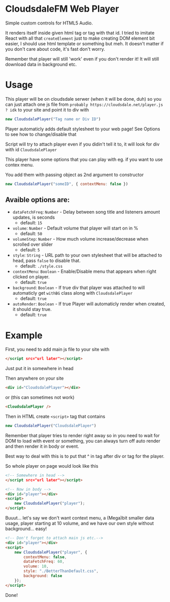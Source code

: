 # CloudsdaleFM Web Player
Simple custom controls for HTML5 Audio.

It renders itself inside given html tag or tag with that id. I tried to imitate React with all that `createElement` just to make creating DOM element bit easier, I should use html template or something but meh. It doesn't matter if you don't care about code, it's fast don't worry.

Remember that player will still 'work' even if you don't render it! It will still download data in background etc.

# Usage
This player will be on cloudsdale serwer (when it will be done, duh) so you can just attach one js file from `probably https://cloudsdale.net/player.js ? idk` to your site and point it to div with
```js
new CloudsdalePlayer("Tag name or Div ID")
```
Player automaticly adds default stylesheet to your web page! See Options to see how to change/disable that

Script will try to attach player even if you didin't tell it to, it will look for div with id `CloudsdalePlayer`

This player have some options that you can play with eg. if you want to use contex menu.

You add them with passing object as 2nd argument to constructor
```js
new CloudsdalePlayer("someID", { contextMenu: false })
```
## Avaible options are:
+ `dataFetchFreq`: `Number` - Delay between song title and listeners amount updates, is seconds
    - default: `15`
+ `volume`: `Number` - Default volume that player will start on in %
    - default: `50`
+ `volumeStep`: `Number` - How much volume increase/decrease when scrolled over slider
    - default: `5`
+ `style`: `String` - URL path to your own stylesheet that will be attached to head, pass `false` to disable that.
    - default: `./style.css`
+ `contextMenu`: `Boolean` - Enable/Disable menu that appears when right clicked on player.
    - default: `true`
+ `background`: `Boolean` - If true div that player was attached to will automaticly get `withBG` class along with `CloudsdalePlayer`
    - default: `true`
+ `autoRender`: `Boolean` - If true Player will automaticly render when created, it should stay true.
    - default: `true`

# Example
First, you need to add main js file to your site with
```html
</script src="url later"></script>
```
Just put it in somewhere in head

Then anywhere on your site
```html
<div id="CloudsdalePlayer"></div>
```
or (this can sometimes not work)
```html
<CloudsdalePlayer />
```

Then in HTML create `<script>` tag that contains
```js
new CloudsdalePlayer("CloudsdalePlayer")
```
Remember that player tries to render right away so in <head> you need to wait for DOM to load with event or something, you can always turn off auto render and then render it in body or event.

Best way to deal with this is to put that ^ in <body> tag after div or tag for the player.

So whole player on page would look like this
```html
<!-- Somewhere in head -->
</script src="url later"></script>

<!-- Now in body -->
<div id="player"></div>
<script>
    new CloudsdalePlayer("player");
</script>
```
Buuut... let's say we don't want context menu, a (Mega)bit smaller data usage, player starting at 10 volume, and we have our own style without background... easy!
```html
<!-- Don't forget to attach main js etc.-->
<div id="player"></div>
<script>
    new CloudsdalePlayer("player", {
        contextMenu: false,
        dataFetchFreq: 60,
        volume: 10,
        style: "./BetterThanDefault.css",
        background: false
    });
</script>
```
Done!
